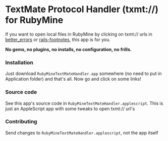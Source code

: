TextMate Protocol Handler (txmt://) for RubyMine
=============

If you want to open local files in RubyMine by clicking on txmt:// urls in [better_errors](https://github.com/charliesome/better_errors) or [rails-footnotes](https://github.com/josevalim/rails-footnotes), this app is for you.

**No gems, no plugins, no installs, no configuration, no frills.**

### Installation

Just download `RubyMineTextMateHandler.app` somewhere (no need to put in Application folder) and that's all. Now go and click on some links!

### Source code

See this app's source code in `RubyMineTextMateHandler.applescript`. This is just an AppleScript app with some tweaks to open txmt:// url's

### Contributing

Send changes to `RubyMineTextMateHandler.applescript`, not the app itself
